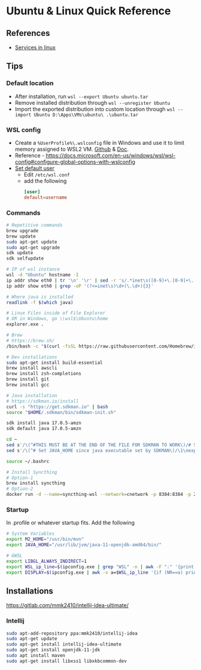 # Ubuntu & Linux Quick Reference

## References

- [Services in linux](https://www.linuxfordevices.com/tutorials/linux/start-stop-restart-services-linux)

## Tips

### Default location

- After installation, run `wsl --export Ubuntu ubuntu.tar`
- Remove installed distribution through `wsl --unregister Ubuntu`
- Import the exported distribution into custom location through `wsl --import Ubuntu D:\Apps\VMs\ubuntu\ .\ubuntu.tar`

### WSL config

- Create  a  `%UserProfile%\.wslconfig` file in Windows and use it to limit memory assigned to WSL2 VM. [Github](https://github.com/microsoft/WSL/issues/4166#issuecomment-526725261) & [Doc](https://docs.microsoft.com/en-us/windows/wsl/release-notes#build-18945).
- Reference - https://docs.microsoft.com/en-us/windows/wsl/wsl-config#configure-global-options-with-wslconfig
- [Set default user](https://superuser.com/questions/1566022/how-to-set-default-user-for-manually-installed-wsl-distro/1627461#1627461)
    - Edit `/etc/wsl.conf`
    - add the following
        ```conf
        [user]
        default=username
        ```

### Commands

```sh
# Repetitive commands
brew upgrade
brew update
sudo apt-get update
sudo apt-get upgrade
sdk update
sdk selfupdate

# IP of wsl instance
wsl -d "Ubuntu" hostname -I
ip addr show eth0 | tr '\n' '\r' | sed -r 's/.*inet\s([0-9]+\.[0-9]+\.[0-9]+\.[0-9]+\/[0-9]+).*/\1\n/'
ip addr show eth0 | grep -oP '(?<=inet\s)\d+(\.\d+){3}'

# Where java is installed
readlink -f $(which java)

# Linux Files inside of File Explorer
# OR in Windows, go \\wsl$\Ubuntu\home
explorer.exe .

# Brew
# https://brew.sh/
/bin/bash -c "$(curl -fsSL https://raw.githubusercontent.com/Homebrew/install/HEAD/install.sh)"

# Dev installations
sudo apt-get install build-essential
brew install awscli
brew install zsh-completions
brew install git
brew install gcc

# Java installation
# https://sdkman.io/install
curl -s "https://get.sdkman.io" | bash
source "$HOME/.sdkman/bin/sdkman-init.sh"

sdk install java 17.0.5-amzn
sdk default java 17.0.5-amzn

cd ~
sed s'/\(^#THIS MUST BE AT THE END OF THE FILE FOR SDKMAN TO WORK\)/# Set JAVA_HOME since java executable set by SDKMAN\n\n\1/' -i .bashrc
sed s'/\(^# Set JAVA_HOME since java executable set by SDKMAN\)/\1\nexport JAVA_HOME=~\/.sdkman\/candidates\/java\/current/' -i .bashrc

source ~/.bashrc

# Install Syncthing
# Option-1
brew install syncthing
# Option-2
docker run -d --name=syncthing-wsl --network=cnetwork -p 8384:8384 -p 22000:22000/tcp -p 22000:22000/udp -p 21027:21027/udp -v /home/zxc/Sync:/var/syncthing --hostname=syncthing-wsl syncthing/syncthing:latest
```

### Startup

In .profile or whatever startup fits. Add the following

```bash
# System Variables
export M2_HOME="/usr/bin/mvn"
export JAVA_HOME="/usr/lib/jvm/java-11-openjdk-amd64/bin/"

# GWSL
export LIBGL_ALWAYS_INDIRECT=1
export WSL_ip_line=$(ipconfig.exe | grep "WSL" -n | awk -F ":" '{print $1+4}')
export DISPLAY=$(ipconfig.exe | awk -v a=$WSL_ip_line '{if (NR==a) print $NF":0.0"}' | tr -d "\r")
```

## Installations

https://gitlab.com/mmk2410/intellij-idea-ultimate/

### Intellij

```bash
sudo apt-add-repository ppa:mmk2410/intellij-idea
sudo apt-get update
sudo apt-get install intellij-idea-ultimate
sudo apt-get install openjdk-11-jdk
sudo apt install maven
sudo apt-get install libxss1 libxkbcommon-dev
```